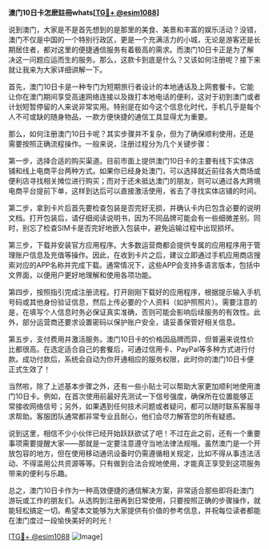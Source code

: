 **澳门10日卡怎麽註冊whats[[TG💪+ @esim1088](https://t.me/s/esim1088)]**

说到澳门，大家是不是首先想到的是那里的美食、美景和丰富的娱乐活动？没错，澳门不仅是中国的一个特别行政区，更是一个充满活力的小城，无论是游客还是长期居住者，都对这里的便捷通信服务有着极高的需求。而澳门10日卡正是为了解决这一问题应运而生的服务。那么，这款卡到底是什么？又该如何注册呢？接下来就让我来为大家详细讲解一下。

首先，澳门10日卡是一种专门为短期旅行者设计的本地通话及上网套餐卡。它能让你在澳门期间享受高速网络连接以及拨打本地电话的便利，这对于初到澳门或者计划短暂停留的人来说非常实用。特别是在如今这个信息化时代，手机几乎是每个人不可或缺的随身物品，一款方便快捷的通信工具显得尤为重要。

那么，如何注册澳门10日卡呢？其实步骤并不复杂，但为了确保顺利使用，还是需要按照正确流程操作。一般来说，注册过程分为几个关键步骤：

第一步，选择合适的购买渠道。目前市面上提供澳门10日卡的主要有线下实体店铺和线上电商平台两种方式。如果你已经身处澳门，可以选择就近前往各大商场或便利店寻找相关摊位进行购买；而对于还未抵达澳门的朋友，则可以通过各大跨境电商平台提前下单，这样到达后可以直接激活使用，省去了寻找实体店铺的时间。

第二步，拿到卡片后首先要检查包装是否完好无损，并确认卡内已包含必要的说明文档。打开包装后，请仔细阅读说明书，因为不同品牌可能会有一些细微差别。同时，别忘了检查SIM卡是否完好地嵌入包装中，避免运输过程中出现损坏。

第三步，下载并安装官方应用程序。大多数运营商都会提供专属的应用程序用于管理账户信息及充值等操作。因此，在收到卡片之后，建议立即通过手机应用商店搜索对应的APP名称并完成下载。通常情况下，这些APP会支持多语言版本，包括中文界面，以便用户更好地理解和使用各项功能。

第四步，按照指引完成注册流程。打开刚刚下载好的应用程序，根据提示输入手机号码或其他身份验证信息，然后上传必要的个人资料（如护照照片）。需要注意的是，在填写个人信息时务必保证真实准确，否则可能会影响后续服务的有效性。此外，部分运营商还要求设置密码以保护账户安全，请妥善保管好相关信息。

第五步，支付费用并激活服务。澳门10日卡的价格因品牌而异，但普遍来说性价比都很高。在选定适合自己的套餐后，可通过信用卡、PayPal等多种方式进行付款。成功付款后，系统会自动为你开通相应的服务权限，此时你的澳门10日卡便正式生效了！

当然啦，除了上述基本步骤之外，还有一些小贴士可以帮助大家更加顺利地使用澳门10日卡。例如，在首次使用前最好先测试一下信号强度，确保所在位置能够正常接收网络信号；另外，如果遇到任何技术问题或者疑问，都可以随时联系客服寻求帮助。客服团队通常都非常专业且耐心，他们会尽力解答您的所有疑惑。

说到这里，相信不少小伙伴已经开始跃跃欲试了吧！不过在此之前，还有一个重要事项需要提醒大家——那就是一定要注意遵守当地法律法规哦。虽然澳门是一个开放包容的地方，但在使用移动通讯设备时仍需遵循相关规定，比如不得从事违法活动、不得滥用公共资源等等。只有做到合法合规地使用，才能真正享受到这项服务带来的便利与乐趣。

总之，澳门10日卡作为一种高效便捷的通信解决方案，非常适合那些即将赴澳门游玩或工作的朋友们。从选购到注册再到日常使用，只要按照正确的步骤操作，就能轻松搞定一切。希望本文能够为大家提供有价值的参考信息，并祝每位读者都能在澳门度过一段愉快美好的时光！

[[TG💪+ @esim1088](https://t.me/s/esim1088) ![Image](https://i.postimg.cc/4NQfJmqS/Snipaste-2025-05-13-00-14-12.png)]